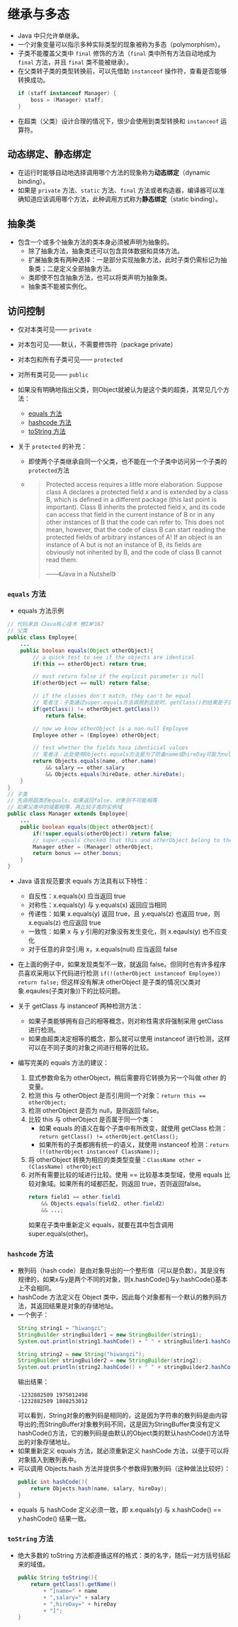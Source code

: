 # 继承与多态

* Java 中只允许单继承。
* 一个对象变量可以指示多种实际类型的现象被称为多态（polymorphism）。
* 子类不能覆盖父类中 `final` 修饰的方法（`final` 类中所有方法自动地成为 `final` 方法，并且 `final` 类不能被继承）。
* 在父类转子类的类型转换前，可以先借助 `instanceof` 操作符，查看是否能够转换成功。
  ```java
  if (staff instanceof Manager) {
      boss = (Manager) staff;
  }
  ```
* 在超类（父类）设计合理的情况下，很少会使用到类型转换和 `instanceof` 运算符。

## 动态绑定、静态绑定
* 在运行时能够自动地选择调用哪个方法的现象称为**动态绑定**（dynamic binding）。
* 如果是 `private` 方法、`static` 方法、`final` 方法或者构造器，编译器可以准确知道应该调用哪个方法，此种调用方式称为**静态绑定**（static binding）。

## 抽象类
* 包含一个或多个抽象方法的类本身必须被声明为抽象的。
  * 除了抽象方法，抽象类还可以包含具体数据和具体方法。
  * 扩展抽象类有两种选择：一是部分实现抽象方法，此时子类仍需标记为抽象类；二是定义全部抽象方法。
  * 类即使不包含抽象方法，也可以将类声明为抽象类。
  * 抽象类不能被实例化。

## 访问控制
  * 仅对本类可见—— `private`
  * 对本包可见——默认，不需要修饰符（package private）
  * 对本包和所有子类可见—— `protected`
  * 对所有类可见—— `public`
* 如果没有明确地指出父类，则Object就被认为是这个类的超类，其常见几个方法：
  * [equals 方法](#equals方法)
  * [hashcode 方法](http://www.cnblogs.com/hiwangzi/p/7635819.html#hashcode-方法)
  * [toString 方法](http://www.cnblogs.com/hiwangzi/p/7635819.html#tostring-方法)

* 关于 `protected` 的补充：
  * 即使两个子类继承自同一个父类，也不能在一个子类中访问另一个子类的`protected`方法
  * > Protected access requires a little more elaboration. Suppose class A declares a protected field x and is extended by a class B, which is defined in a different package (this last point is important). Class B inherits the protected field x, and its code can access that field in the current instance of B or in any other instances of B that the code can refer to. This does not mean, however, that the code of class B can start reading the protected fields of arbitrary instances of A! If an object is an instance of A but is not an instance of B, its fields are obviously not inherited by B, and the code of class B cannot read them.
    >
    > ——《Java in a Nutshell》

### `equals` 方法

* equals 方法示例
```java
// 代码来自《Java核心技术 卷I》P167
// 父类
public class Employee{
    ...
    public boolean equals(Object otherObject){
        // a quick test to see if the objects are identical
        if(this == otherObject) return true;

        // must return false if the explicit parameter is null
        if(otherObject == null) return false;

        // if the classes don't match, they can't be equal
        // 笔者注：子类通过super.equals方法调用到此处时，getClass()的结果是子类
        if(getClass() != otherObject.getClass())
            return false;

        // now we know otherObject is a non-null Employee
        Employee other = (Employee) otherObject;

        // test whether the fields hava identicial values
        // 笔者注：此处使用Objects.equals方法是为了防备name或hireDay可能为null的情况
        return Objects.equals(name, other.name)
            && salary == other.salary
            && Objects.equals(hireDate, other.hireDate);
    }
}
// 子类
// 先调用超类的equals，如果返回false，对象则不可能相等
// 如果父类中的域都相等，再比较子类的实例域
public class Manager extends Employee{
    ...
    public boolean equals(Object otherObject){
        if(!super.equals(otherObject)) return false;
        // super.equals checked that this and otherObject belong to the same class
        Manager other = (Manager) otherObject;
        return bonus == other.bonus;
    }
}
```

* Java 语言规范要求 equals 方法具有以下特性：
    * 自反性：x.equals(x) 应当返回 true
    * 对称性：x.equals(y) 与 y.equals(x) 返回应当相同
    * 传递性：如果 x.equals(y) 返回 true，且 y.equals(z) 也返回 true，则 x.equals(z) 也应返回 true
    * 一致性：如果 x 与 y 引用的对象没有发生变化，则 x.eqauls(y) 也不应变化
    * 对于任意的非空引用 x，x.equals(null) 应当返回 false

* 在上面的例子中，如果发现类型不一致，就返回 false。但同时也有许多程序员喜欢采用以下代码进行检测 ```if(!(otherObject instanceof Employee)) return false;``` 但这样没有解决 otherObject 是子类的情况(父类对象.eqaules(子类对象))下的比较问题。

* 关于 getClass 与 instanceof 两种检测方法：
    * 如果子类能够拥有自己的相等概念，则对称性需求将强制采用 getClass 进行检测。
    * 如果由超类决定相等的概念，那么就可以使用 instanceof 进行检测，这样可以在不同子类的对象之间进行相等的比较。

* 编写完美的 equals 方法的建议：
    1. 显式参数命名为 otherObject，稍后需要将它转换为另一个叫做 other 的变量。
    2. 检测 this 与 otherObject 是否引用同一个对象：```return this == otherObject;```
    3. 检测 otherObject 是否为 null，是则返回 false。
    4. 比较 this 与 otherObject 是否属于同一个类：
        * 如果 equals 的语义在每个子类中有所改变，就使用 getClass 检测：```return getClass() != otherObject.getClass();```
        * 如果所有的子类都拥有统一的语义，就使用 instanceof 检测：```return (!(otherObject instanceof ClassName));```
    5. 将 otherObject 转换为相应的类类型变量：```ClassName other = (ClassName) otherObject```
    6. 对所有需要比较的域进行比较。使用 == 比较基本类型域，使用 equals 比较对象域。如果所有的域都匹配，则返回 true，否则返回false。
        ```java
        return field1 == other.field1
            && Objects.equals(field2, other.field2)
            && ...;
        ```
        如果在子类中重新定义 equals，就要在其中包含调用 super.equals(other)。
    
### `hashcode` 方法

* 散列码（hash code）是由对象导出的一个整形值（可以是负数）。其是没有规律的，如果x与y是两个不同的对象，则x.hashCode()与y.hashCode()基本上不会相同。
* hashCode 方法定义在 Object 类中，因此每个对象都有一个默认的散列码方法，其返回结果是对象的存储地址。
* 一个例子：
    ```java
    String string1 = "hiwangzi";
    StringBuilder stringBuilder1 = new StringBuilder(string1);
    System.out.println(string1.hashCode() + " " + stringBuilder1.hashCode());

    String string2 = new String("hiwangzi");
    StringBuilder stringBuilder2 = new StringBuilder(string2);
    System.out.println(string2.hashCode() + " " + stringBuilder2.hashCode());
    ```
    输出结果：
    ```
    -1232882509 1975012498
    -1232882509 1808253012
    ```
    可以看到，String对象的散列码是相同的，这是因为字符串的散列码是由内容导出的;而StringBuffer对象散列码不同，这是因为StringBuffer类没有定义hashCode()方法，它的散列码是由默认的Object类的默认hashCode()方法导出的对象存储地址。
* 如果重新定义 equals 方法，就必须重新定义 hashCode 方法，以便于可以将对象插入到散列表中。
* 可以调用 Objects.hash 方法并提供多个参数得到散列码（这种做法比较好）：
    ```java
    public int hashCode(){
        return Objects.hash(name, salary, hireDay);
    }
    ```
* equals 与 hashCode 定义必须一致，即 x.equals(y) 与 x.hashCode() == y.hashCode() 结果一致。

### `toString` 方法

* 绝大多数的 toString 方法都遵循这样的格式：类的名字，随后一对方括号括起来的域值。
    ```java
    public String toString(){
        return getClass().getName()
            + "[name=" + name
            + ",salary=" + salary
            + ",hireDay=" + hireDay
            + "]";
    }
    ```
